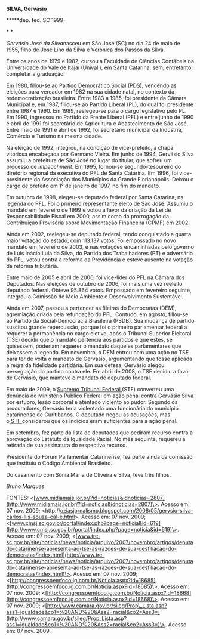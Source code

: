 **SILVA, Gervásio**

**\***dep. fed. SC 1999-

* *

*Gervásio José da Silva*nasceu em São José (SC) no dia 24 de maio de
1955, filho de José Lino da Silva e Verônica dos Passos da Silva.

Entre os anos de 1979 e 1982, cursou a Faculdade de Ciências
Contábeis na Universidade do Vale de Itajaí (Univali), em Santa
Catarina, sem, entretanto, completar a graduação.

Em 1980, filiou-se ao Partido Democrático Social (PDS), vencendo as
eleições para vereador em 1982 na sua cidade natal, no contexto da
redemocratização brasileira. Entre 1983 a 1985, foi presidente da Câmara
Municipal e, em 1987, filiou-se ao Partido Liberal (PL), do qual foi
presidente entre 1987 e 1990. Em 1989, reelegeu-se para o cargo
legislativo pelo PL. Em 1990, ingressou no Partido da Frente Liberal
(PFL) e entre junho de 1990 e abril de 1991 foi secretário de
Agricultura e Abastecimento de São José. Entre maio de 1991 e abril de
1992, foi secretário municipal da Indústria, Comércio e Turismo na mesma
cidade.

Na eleição de 1992, integrou, na condição de vice-prefeito, a chapa
vitoriosa encabeçada por Germano Vieira. Em junho de 1994, Gervásio
Silva assumiu a prefeitura de São José no lugar do titular, que sofreu
um processo de *impeachment*. Em 1995, tornou-se segundo-tesoureiro do
diretório regional da executiva do PFL de Santa Catarina. Em 1996, foi
vice-presidente da Associação dos Municípios da Grande Florianópolis.
Deixou o cargo de prefeito em 1° de janeiro de 1997, no fim do mandato.

Em outubro de 1998, elegeu-se deputado federal por Santa Catarina, na
legenda do PFL. Foi o primeiro representante eleito de São José. Assumiu
o mandato em fevereiro de 1999 e votou a favor da criação da Lei de
Responsabilidade Fiscal em 2000, assim como da prorrogação da
Contribuição Provisória sobre Movimentação Financeira (CPMF) em 2002.

Ainda em 2002, reelegeu-se deputado federal, tendo conquistado a quarta
maior votação do estado, com 113.137 votos. Foi empossado no novo
mandato em fevereiro de 2003, e nas votações encaminhadas pelo governo
de Luís Inácio Lula da Silva, do Partido dos Trabalhadores (PT) e
adversário do PFL, votou contra a reforma da Previdência e esteve
ausente na votação da reforma tributária.

Entre maio de 2005 e abril de 2006, foi vice-líder do PFL na Câmara dos
Deputados. Nas eleições de outubro de 2006, foi mais uma vez reeleito
deputado federal. Obteve 95.864 votos. Empossado em fevereiro seguinte,
integrou a Comissão de Meio Ambiente e Desenvolvimento Sustentável.

Ainda em 2007, passou a pertencer as fileiras do Democratas (DEM),
agremiação criada pela refundação do PFL. Contudo, em agosto, filiou-se
ao Partido da Social-Democracia Brasileira (PSDB). Sua mudança de
partido suscitou grande repercussão, porque foi o primeiro parlamentar
federal a requerer a permanência no cargo eletivo, após o Tribunal
Superior Eleitoral (TSE) decidir que o mandato pertencia aos partidos e
que estes, se quisessem, poderiam requerer o mandato daqueles
parlamentares que deixassem a legenda. Em novembro, o DEM entrou com uma
ação no TSE para ter de volta o mandato de Gervásio, argumentando que
fosse aplicada a regra da fidelidade partidária. Em sua defesa, Gervásio
alegou perseguição do partido contra ele. Em abril de 2008, o TSE
decidiu a favor de Gervásio, que manteve o mandato de deputado federal.

Em maio de 2009, o [Supremo Tribunal
Federal ](http://www.stf.jus.br/portal/processo/verProcessoAndamento.asp?numero=2563&classe=Inq&origem=AP&recurso=0&tipoJulgamento=M)(STF)
converteu uma denúncia do Ministério Público Federal em ação penal
contra Gervásio Silva por estupro, lesão corporal e atentado violento ao
pudor. Segundo os procuradores, Gervásio teria violentado uma
funcionária do município catarinense de Curitibanos. O deputado negou as
acusações, mas
o[ STF ](http://www.stf.jus.br/portal/processo/verProcessoAndamento.asp?numero=2563&classe=Inq&origem=AP&recurso=0&tipoJulgamento=M)considerou
que os indícios eram suficientes para a ação penal.

Em setembro, fez parte da lista de deputados que pediram recurso contra
a aprovação do Estatuto da Igualdade Racial. No mês seguinte, requereu a
retirada de sua assinatura do respectivo recurso.

Presidente do Fórum Parlamentar Catarinense, fez parte ainda da comissão
que instituiu o Código Ambiental Brasileiro.

Do casamento com Sônia Maria de Oliveira e Silva, teve três filhos.

*Bruno Marques*

FONTES:
\<[www.midiamais.jor.br/?id=noticias&idnoticias=2807](http://www.midiamais.jor.br/?id=noticias&idnoticias=2807)\>.
Acesso em: 07 nov. 2009;
\<http://[oziasjornalismo.blogspot.com/2008/05/gervsio-silva-carlos-llis-souza-cal-e.html](http://oziasjornalismo.blogspot.com/2008/05/gervsio-silva-carlos-llis-souza-cal-e.html)\>.
Acesso em: 07 nov. 2009;
\<[www.cmsj.sc.gov.br/portal/index.php?page=noticia&id=619](http://www.cmsj.sc.gov.br/portal/index.php?page=noticia&id=619)\>.
Acesso em: 07 nov. 2009;
\<[www.tre-sc.gov.br/site/noticias/news/noticia/arquivo/2007/novembro/artigos/deputado-catarinense-apresenta-ao-tse-as-razoes-de-sua-desfiliacao-do-democratas/index.html](http://www.tre-sc.gov.br/site/noticias/news/noticia/arquivo/2007/novembro/artigos/deputado-catarinense-apresenta-ao-tse-as-razoes-de-sua-desfiliacao-do-democratas/index.html)\>.
Acesso em: 07 nov. 2009;
\<[http://congressoemfoco.ig.com.br/Noticia.aspx?id=18685](http://congressoemfoco.ig.com.br/Noticia.aspx?id=18685)\>.
Acesso em: 07 nov. 2009;
\<[http://congressoemfoco.ig.com.br/Noticia.aspx?id=18668](http://congressoemfoco.ig.com.br/Noticia.aspx?id=18668)\>.
Acesso em: 07 nov. 2009;
\<[http://www.camara.gov.br/sileg/Prop\_Lista.asp?ass1=igualdade&co1=%20AND%20&Ass2=racial&co2=Ass3=](http://www.camara.gov.br/sileg/Prop_Lista.asp?ass1=igualdade&co1=%20AND%20&Ass2=racial&co2=Ass3=)\>.
Acesso em: 07 nov. 2009.

 
